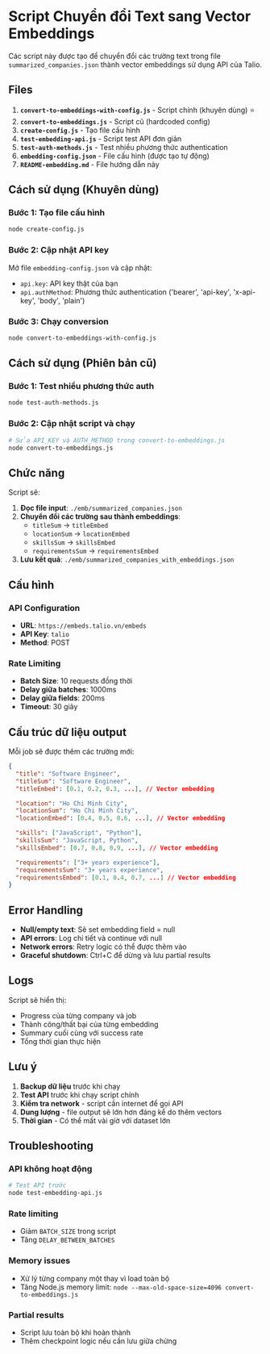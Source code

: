 # Script Chuyển đổi Text sang Vector Embeddings

Các script này được tạo để chuyển đổi các trường text trong file `summarized_companies.json` thành vector embeddings sử dụng API của Talio.

## Files

1. **`convert-to-embeddings-with-config.js`** - Script chính (khuyên dùng) ⭐
2. **`convert-to-embeddings.js`** - Script cũ (hardcoded config)
3. **`create-config.js`** - Tạo file cấu hình
4. **`test-embedding-api.js`** - Script test API đơn giản
5. **`test-auth-methods.js`** - Test nhiều phương thức authentication
6. **`embedding-config.json`** - File cấu hình (được tạo tự động)
7. **`README-embedding.md`** - File hướng dẫn này

## Cách sử dụng (Khuyên dùng)

### Bước 1: Tạo file cấu hình

```bash
node create-config.js
```

### Bước 2: Cập nhật API key

Mở file `embedding-config.json` và cập nhật:

- `api.key`: API key thật của bạn
- `api.authMethod`: Phương thức authentication ('bearer', 'api-key', 'x-api-key', 'body', 'plain')

### Bước 3: Chạy conversion

```bash
node convert-to-embeddings-with-config.js
```

## Cách sử dụng (Phiên bản cũ)

### Bước 1: Test nhiều phương thức auth

```bash
node test-auth-methods.js
```

### Bước 2: Cập nhật script và chạy

```bash
# Sửa API_KEY và AUTH_METHOD trong convert-to-embeddings.js
node convert-to-embeddings.js
```

## Chức năng

Script sẽ:

1. **Đọc file input**: `./emb/summarized_companies.json`
2. **Chuyển đổi các trường sau thành embeddings**:
   - `titleSum` → `titleEmbed`
   - `locationSum` → `locationEmbed`
   - `skillsSum` → `skillsEmbed`
   - `requirementsSum` → `requirementsEmbed`
3. **Lưu kết quả**: `./emb/summarized_companies_with_embeddings.json`

## Cấu hình

### API Configuration

- **URL**: `https://embeds.talio.vn/embeds`
- **API Key**: `talio`
- **Method**: POST

### Rate Limiting

- **Batch Size**: 10 requests đồng thời
- **Delay giữa batches**: 1000ms
- **Delay giữa fields**: 200ms
- **Timeout**: 30 giây

## Cấu trúc dữ liệu output

Mỗi job sẽ được thêm các trường mới:

```json
{
  "title": "Software Engineer",
  "titleSum": "Software Engineer",
  "titleEmbed": [0.1, 0.2, 0.3, ...], // Vector embedding

  "location": "Ho Chi Minh City",
  "locationSum": "Ho Chi Minh City",
  "locationEmbed": [0.4, 0.5, 0.6, ...], // Vector embedding

  "skills": ["JavaScript", "Python"],
  "skillsSum": "JavaScript, Python",
  "skillsEmbed": [0.7, 0.8, 0.9, ...], // Vector embedding

  "requirements": ["3+ years experience"],
  "requirementsSum": "3+ years experience",
  "requirementsEmbed": [0.1, 0.4, 0.7, ...] // Vector embedding
}
```

## Error Handling

- **Null/empty text**: Sẽ set embedding field = null
- **API errors**: Log chi tiết và continue với null
- **Network errors**: Retry logic có thể được thêm vào
- **Graceful shutdown**: Ctrl+C để dừng và lưu partial results

## Logs

Script sẽ hiển thị:

- Progress của từng company và job
- Thành công/thất bại của từng embedding
- Summary cuối cùng với success rate
- Tổng thời gian thực hiện

## Lưu ý

1. **Backup dữ liệu** trước khi chạy
2. **Test API** trước khi chạy script chính
3. **Kiểm tra network** - script cần internet để gọi API
4. **Dung lượng** - file output sẽ lớn hơn đáng kể do thêm vectors
5. **Thời gian** - Có thể mất vài giờ với dataset lớn

## Troubleshooting

### API không hoạt động

```bash
# Test API trước
node test-embedding-api.js
```

### Rate limiting

- Giảm `BATCH_SIZE` trong script
- Tăng `DELAY_BETWEEN_BATCHES`

### Memory issues

- Xử lý từng company một thay vì load toàn bộ
- Tăng Node.js memory limit: `node --max-old-space-size=4096 convert-to-embeddings.js`

### Partial results

- Script lưu toàn bộ khi hoàn thành
- Thêm checkpoint logic nếu cần lưu giữa chừng
